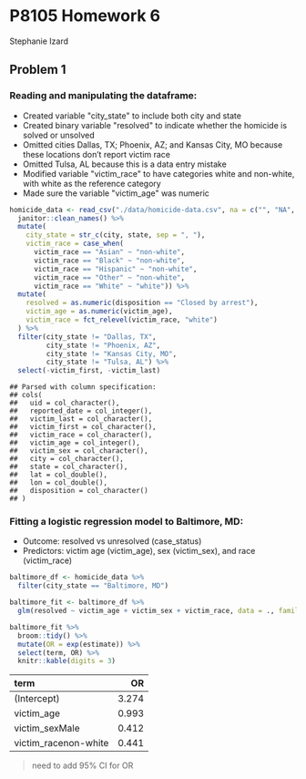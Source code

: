 P8105 Homework 6
================
Stephanie Izard

Problem 1
---------

### Reading and manipulating the dataframe:

-   Created variable "city\_state" to include both city and state
-   Created binary variable "resolved" to indicate whether the homicide is solved or unsolved
-   Omitted cities Dallas, TX; Phoenix, AZ; and Kansas City, MO because these locations don’t report victim race
-   Omitted Tulsa, AL because this is a data entry mistake
-   Modified variable "victim\_race" to have categories white and non-white, with white as the reference category
-   Made sure the variable "victim\_age" was numeric

``` r
homicide_data <- read_csv("./data/homicide-data.csv", na = c("", "NA", "Unknown")) %>%
  janitor::clean_names() %>% 
  mutate(
    city_state = str_c(city, state, sep = ", "),
    victim_race = case_when(
      victim_race == "Asian" ~ "non-white",
      victim_race == "Black" ~ "non-white",
      victim_race == "Hispanic" ~ "non-white",
      victim_race == "Other" ~ "non-white",
      victim_race == "White" ~ "white")) %>% 
  mutate(
    resolved = as.numeric(disposition == "Closed by arrest"),
    victim_age = as.numeric(victim_age),
    victim_race = fct_relevel(victim_race, "white")
  ) %>% 
  filter(city_state != "Dallas, TX", 
         city_state != "Phoenix, AZ", 
         city_state != "Kansas City, MO", 
         city_state != "Tulsa, AL") %>% 
  select(-victim_first, -victim_last)
```

    ## Parsed with column specification:
    ## cols(
    ##   uid = col_character(),
    ##   reported_date = col_integer(),
    ##   victim_last = col_character(),
    ##   victim_first = col_character(),
    ##   victim_race = col_character(),
    ##   victim_age = col_integer(),
    ##   victim_sex = col_character(),
    ##   city = col_character(),
    ##   state = col_character(),
    ##   lat = col_double(),
    ##   lon = col_double(),
    ##   disposition = col_character()
    ## )

### Fitting a logistic regression model to Baltimore, MD:

-   Outcome: resolved vs unresolved (case\_status)
-   Predictors: victim age (victim\_age), sex (victim\_sex), and race (victim\_race)

``` r
baltimore_df <- homicide_data %>% 
  filter(city_state == "Baltimore, MD")

baltimore_fit <- baltimore_df %>% 
  glm(resolved ~ victim_age + victim_sex + victim_race, data = ., family = binomial())

baltimore_fit %>% 
  broom::tidy() %>% 
  mutate(OR = exp(estimate)) %>% 
  select(term, OR) %>% 
  knitr::kable(digits = 3)
```

| term                  |     OR|
|:----------------------|------:|
| (Intercept)           |  3.274|
| victim\_age           |  0.993|
| victim\_sexMale       |  0.412|
| victim\_racenon-white |  0.441|

> need to add 95% CI for OR
